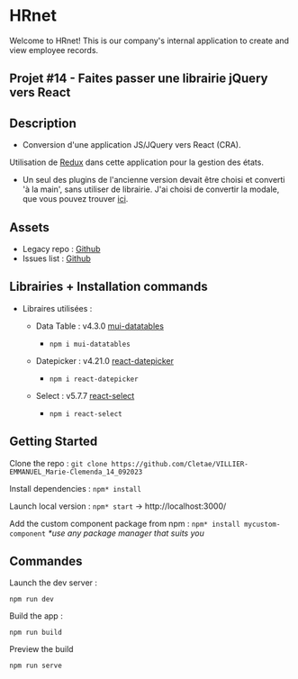 # HRnet

Welcome to HRnet! This is our company's internal application to create and view employee records.

## Projet #14 - Faites passer une librairie jQuery vers React

## Description

- Conversion d'une application JS/JQuery vers React (CRA).

Utilisation de [Redux](https://redux.js.org/introduction/getting-started) dans cette application pour la gestion des états.

- Un seul des plugins de l'ancienne version devait être choisi et converti 'à la main', sans utiliser de librairie. J'ai choisi de convertir la modale, que vous pouvez trouver
  [ici](https://github.com/Cletae/react-modal).

## Assets

- Legacy repo : [Github](https://github.com/OpenClassrooms-Student-Center/P12_Front-end)
- Issues list : [Github](https://github.com/OpenClassrooms-Student-Center/P12_Front-end/issues)

## Librairies + Installation commands

- Libraires utilisées :

  - Data Table : v4.3.0 [mui-datatables](https://github.com/gregnb/mui-datatables)

    - `npm i mui-datatables`

  - Datepicker : v4.21.0 [react-datepicker](https://github.com/Hacker0x01/react-datepicker)

    - `npm i react-datepicker`

  - Select : v5.7.7 [react-select](https://github.com/JedWatson/react-select)

    - `npm i react-select`

## Getting Started

Clone the repo : `git clone https://github.com/Cletae/VILLIER-EMMANUEL_Marie-Clemenda_14_092023`

Install dependencies : `npm* install`

Launch local version : `npm* start` -> http://localhost:3000/

Add the custom component package from npm : `npm* install mycustom-component`
_\*use any package manager that suits you_

## Commandes

Launch the dev server :

```shell
npm run dev
```

Build the app :

```shell
npm run build
```

Preview the build

```shell
npm run serve
```
